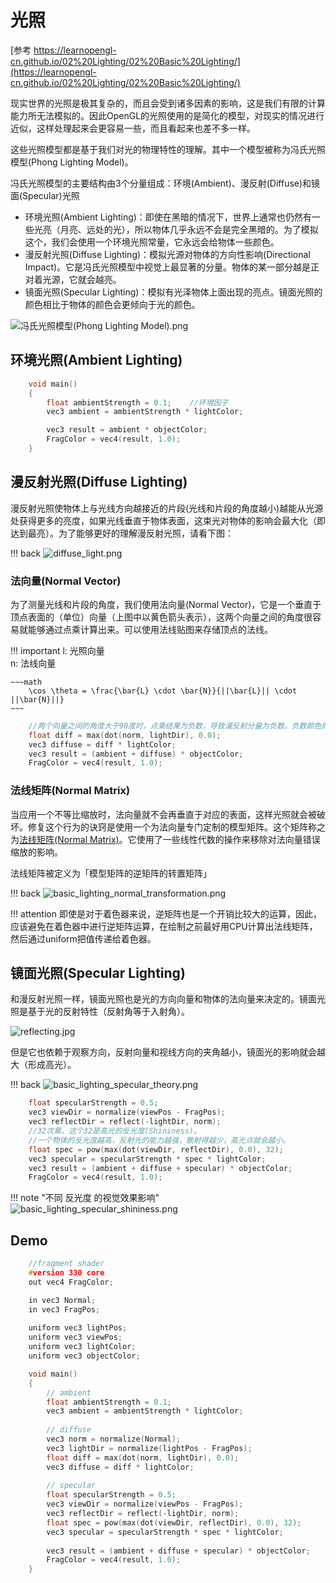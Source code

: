 # 光照

[参考 https://learnopengl-cn.github.io/02%20Lighting/02%20Basic%20Lighting/](https://learnopengl-cn.github.io/02%20Lighting/02%20Basic%20Lighting/)

现实世界的光照是极其复杂的，而且会受到诸多因素的影响，这是我们有限的计算能力所无法模拟的。因此OpenGL的光照使用的是简化的模型，对现实的情况进行近似，这样处理起来会更容易一些，而且看起来也差不多一样。

这些光照模型都是基于我们对光的物理特性的理解。其中一个模型被称为冯氏光照模型(Phong Lighting Model)。

冯氏光照模型的主要结构由3个分量组成：环境(Ambient)、漫反射(Diffuse)和镜面(Specular)光照

- 环境光照(Ambient Lighting)：即使在黑暗的情况下，世界上通常也仍然有一些光亮（月亮、远处的光），所以物体几乎永远不会是完全黑暗的。为了模拟这个，我们会使用一个环境光照常量，它永远会给物体一些颜色。
- 漫反射光照(Diffuse Lighting)：模拟光源对物体的方向性影响(Directional Impact)。它是冯氏光照模型中视觉上最显著的分量。物体的某一部分越是正对着光源，它就会越亮。
- 镜面光照(Specular Lighting)：模拟有光泽物体上面出现的亮点。镜面光照的颜色相比于物体的颜色会更倾向于光的颜色。


![冯氏光照模型(Phong Lighting Model).png](./assets/basic_lighting_phong.png)


## 环境光照(Ambient Lighting)

~~~ c
    void main()
    {
        float ambientStrength = 0.1;    //环境因子
        vec3 ambient = ambientStrength * lightColor;

        vec3 result = ambient * objectColor;
        FragColor = vec4(result, 1.0);
    }
~~~


## 漫反射光照(Diffuse Lighting)

漫反射光照使物体上与光线方向越接近的片段(光线和片段的角度越小)越能从光源处获得更多的亮度，如果光线垂直于物体表面，这束光对物体的影响会最大化（即达到最亮）。为了能够更好的理解漫反射光照，请看下图：

!!! back
    ![diffuse_light.png](./assets/diffuse_light.png)


### 法向量(Normal Vector)

为了测量光线和片段的角度，我们使用法向量(Normal Vector)，它是一个垂直于顶点表面的（单位）向量（上图中以黄色箭头表示），这两个向量之间的角度很容易就能够通过点乘计算出来。可以使用法线贴图来存储顶点的法线。

!!! important
    l: 光照向量  
    n: 法线向量  

    ~~~math
	    \cos \theta = \frac{\bar{L} \cdot \bar{N}}{||\bar{L}|| \cdot ||\bar{N}||}
    ~~~

~~~ c
    //两个向量之间的角度大于90度时，点乘结果为负数，导致漫反射分量为负数。负数颜色的光照没有意义。
    float diff = max(dot(norm, lightDir), 0.0);
    vec3 diffuse = diff * lightColor;
    vec3 result = (ambient + diffuse) * objectColor;
    FragColor = vec4(result, 1.0);
~~~

### 法线矩阵(Normal Matrix)

当应用一个不等比缩放时，法向量就不会再垂直于对应的表面，这样光照就会被破坏。修复这个行为的诀窍是使用一个为法向量专门定制的模型矩阵。这个矩阵称之为[法线矩阵(Normal Matrix)](http://www.lighthouse3d.com/tutorials/glsl-tutorial/the-normal-matrix/)。它使用了一些线性代数的操作来移除对法向量错误缩放的影响。

法线矩阵被定义为「模型矩阵的逆矩阵的转置矩阵」

!!! back
    ![basic_lighting_normal_transformation.png](./assets/basic_lighting_normal_transformation.png)

!!! attention
    即使是对于着色器来说，逆矩阵也是一个开销比较大的运算，因此，应该避免在着色器中进行逆矩阵运算，在绘制之前最好用CPU计算出法线矩阵，然后通过uniform把值传递给着色器。


## 镜面光照(Specular Lighting)

和漫反射光照一样，镜面光照也是光的方向向量和物体的法向量来决定的。镜面光照是基于光的反射特性（反射角等于入射角）。

![reflecting.jpg](./assets/reflecting.jpg)

但是它也依赖于观察方向，反射向量和视线方向的夹角越小，镜面光的影响就会越大（形成高光）。

!!! back
    ![basic_lighting_specular_theory.png](./assets/basic_lighting_specular_theory.png)

~~~ c
    float specularStrength = 0.5;
    vec3 viewDir = normalize(viewPos - FragPos);
    vec3 reflectDir = reflect(-lightDir, norm);
    //32次幂。这个32是高光的反光度(Shininess)。
    //一个物体的反光度越高，反射光的能力越强，散射得越少，高光点就会越小。
    float spec = pow(max(dot(viewDir, reflectDir), 0.0), 32);
    vec3 specular = specularStrength * spec * lightColor;
    vec3 result = (ambient + diffuse + specular) * objectColor;
    FragColor = vec4(result, 1.0);
~~~


!!! note "不同 反光度 的视觉效果影响"
    ![basic_lighting_specular_shininess.png](./assets/basic_lighting_specular_shininess.png)


## Demo
~~~ c
    //fragment shader
    #version 330 core
    out vec4 FragColor;

    in vec3 Normal;  
    in vec3 FragPos;  
    
    uniform vec3 lightPos; 
    uniform vec3 viewPos; 
    uniform vec3 lightColor;
    uniform vec3 objectColor;

    void main()
    {
        // ambient
        float ambientStrength = 0.1;
        vec3 ambient = ambientStrength * lightColor;
        
        // diffuse 
        vec3 norm = normalize(Normal);
        vec3 lightDir = normalize(lightPos - FragPos);
        float diff = max(dot(norm, lightDir), 0.0);
        vec3 diffuse = diff * lightColor;
        
        // specular
        float specularStrength = 0.5;
        vec3 viewDir = normalize(viewPos - FragPos);
        vec3 reflectDir = reflect(-lightDir, norm);  
        float spec = pow(max(dot(viewDir, reflectDir), 0.0), 32);
        vec3 specular = specularStrength * spec * lightColor;  
            
        vec3 result = (ambient + diffuse + specular) * objectColor;
        FragColor = vec4(result, 1.0);
    } 
~~~